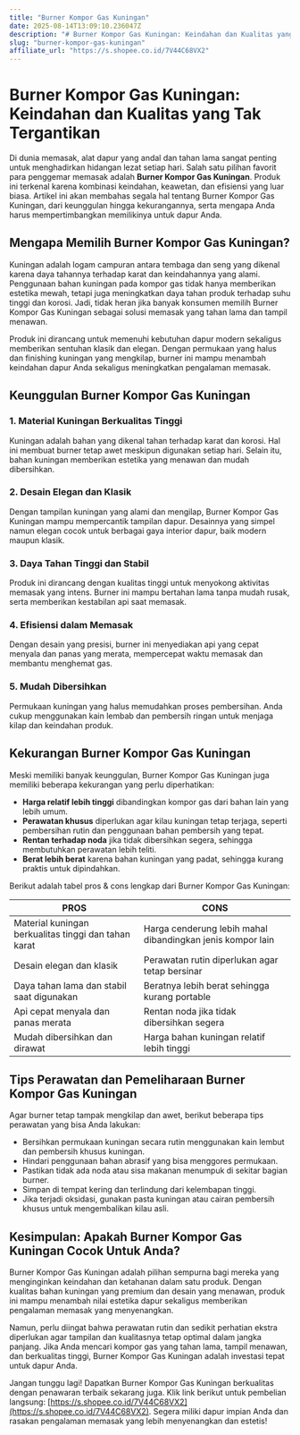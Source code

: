 ```yaml
---
title: "Burner Kompor Gas Kuningan"
date: 2025-08-14T13:09:10.236047Z
description: "# Burner Kompor Gas Kuningan: Keindahan dan Kualitas yang Tak Tergantikan..."
slug: "burner-kompor-gas-kuningan"
affiliate_url: "https://s.shopee.co.id/7V44C68VX2"
---
```

# Burner Kompor Gas Kuningan: Keindahan dan Kualitas yang Tak Tergantikan

Di dunia memasak, alat dapur yang andal dan tahan lama sangat penting untuk menghadirkan hidangan lezat setiap hari. Salah satu pilihan favorit para penggemar memasak adalah **Burner Kompor Gas Kuningan**. Produk ini terkenal karena kombinasi keindahan, keawetan, dan efisiensi yang luar biasa. Artikel ini akan membahas segala hal tentang Burner Kompor Gas Kuningan, dari keunggulan hingga kekurangannya, serta mengapa Anda harus mempertimbangkan memilikinya untuk dapur Anda.

## Mengapa Memilih Burner Kompor Gas Kuningan?

Kuningan adalah logam campuran antara tembaga dan seng yang dikenal karena daya tahannya terhadap karat dan keindahannya yang alami. Penggunaan bahan kuningan pada kompor gas tidak hanya memberikan estetika mewah, tetapi juga meningkatkan daya tahan produk terhadap suhu tinggi dan korosi. Jadi, tidak heran jika banyak konsumen memilih Burner Kompor Gas Kuningan sebagai solusi memasak yang tahan lama dan tampil menawan.

Produk ini dirancang untuk memenuhi kebutuhan dapur modern sekaligus memberikan sentuhan klasik dan elegan. Dengan permukaan yang halus dan finishing kuningan yang mengkilap, burner ini mampu menambah keindahan dapur Anda sekaligus meningkatkan pengalaman memasak.

## Keunggulan Burner Kompor Gas Kuningan

### 1. Material Kuningan Berkualitas Tinggi
Kuningan adalah bahan yang dikenal tahan terhadap karat dan korosi. Hal ini membuat burner tetap awet meskipun digunakan setiap hari. Selain itu, bahan kuningan memberikan estetika yang menawan dan mudah dibersihkan.

### 2. Desain Elegan dan Klasik
Dengan tampilan kuningan yang alami dan mengilap, Burner Kompor Gas Kuningan mampu mempercantik tampilan dapur. Desainnya yang simpel namun elegan cocok untuk berbagai gaya interior dapur, baik modern maupun klasik.

### 3. Daya Tahan Tinggi dan Stabil
Produk ini dirancang dengan kualitas tinggi untuk menyokong aktivitas memasak yang intens. Burner ini mampu bertahan lama tanpa mudah rusak, serta memberikan kestabilan api saat memasak.

### 4. Efisiensi dalam Memasak
Dengan desain yang presisi, burner ini menyediakan api yang cepat menyala dan panas yang merata, mempercepat waktu memasak dan membantu menghemat gas.

### 5. Mudah Dibersihkan
Permukaan kuningan yang halus memudahkan proses pembersihan. Anda cukup menggunakan kain lembab dan pembersih ringan untuk menjaga kilap dan keindahan produk.

## Kekurangan Burner Kompor Gas Kuningan

Meski memiliki banyak keunggulan, Burner Kompor Gas Kuningan juga memiliki beberapa kekurangan yang perlu diperhatikan:

- **Harga relatif lebih tinggi** dibandingkan kompor gas dari bahan lain yang lebih umum.
- **Perawatan khusus** diperlukan agar kilau kuningan tetap terjaga, seperti pembersihan rutin dan penggunaan bahan pembersih yang tepat.
- **Rentan terhadap noda** jika tidak dibersihkan segera, sehingga membutuhkan perawatan lebih teliti.
- **Berat lebih berat** karena bahan kuningan yang padat, sehingga kurang praktis untuk dipindahkan.

Berikut adalah tabel pros & cons lengkap dari Burner Kompor Gas Kuningan:

| **PROS** | **CONS** |
|---|---|
| Material kuningan berkualitas tinggi dan tahan karat | Harga cenderung lebih mahal dibandingkan jenis kompor lain |
| Desain elegan dan klasik | Perawatan rutin diperlukan agar tetap bersinar |
| Daya tahan lama dan stabil saat digunakan | Beratnya lebih berat sehingga kurang portable |
| Api cepat menyala dan panas merata | Rentan noda jika tidak dibersihkan segera |
| Mudah dibersihkan dan dirawat | Harga bahan kuningan relatif lebih tinggi |

## Tips Perawatan dan Pemeliharaan Burner Kompor Gas Kuningan

Agar burner tetap tampak mengkilap dan awet, berikut beberapa tips perawatan yang bisa Anda lakukan:

- Bersihkan permukaan kuningan secara rutin menggunakan kain lembut dan pembersih khusus kuningan.
- Hindari penggunaan bahan abrasif yang bisa menggores permukaan.
- Pastikan tidak ada noda atau sisa makanan menumpuk di sekitar bagian burner.
- Simpan di tempat kering dan terlindung dari kelembapan tinggi.
- Jika terjadi oksidasi, gunakan pasta kuningan atau cairan pembersih khusus untuk mengembalikan kilau asli.

## Kesimpulan: Apakah Burner Kompor Gas Kuningan Cocok Untuk Anda?

Burner Kompor Gas Kuningan adalah pilihan sempurna bagi mereka yang menginginkan keindahan dan ketahanan dalam satu produk. Dengan kualitas bahan kuningan yang premium dan desain yang menawan, produk ini mampu menambah nilai estetika dapur sekaligus memberikan pengalaman memasak yang menyenangkan.

Namun, perlu diingat bahwa perawatan rutin dan sedikit perhatian ekstra diperlukan agar tampilan dan kualitasnya tetap optimal dalam jangka panjang. Jika Anda mencari kompor gas yang tahan lama, tampil menawan, dan berkualitas tinggi, Burner Kompor Gas Kuningan adalah investasi tepat untuk dapur Anda.

Jangan tunggu lagi! Dapatkan Burner Kompor Gas Kuningan berkualitas dengan penawaran terbaik sekarang juga. Klik link berikut untuk pembelian langsung: [https://s.shopee.co.id/7V44C68VX2](https://s.shopee.co.id/7V44C68VX2). Segera miliki dapur impian Anda dan rasakan pengalaman memasak yang lebih menyenangkan dan estetis!